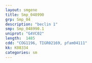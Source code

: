 ```yaml
---
layout: smgene
title: Smp_048990
grp: Smp_04
description: "beclin 1"
smp: Smp_048990.1
uniprot: "G4VC02"
length:  1485
cdd: "COG1196, TIGR02169, pfam04111"
kk: K08334
categories: sm
---
```

